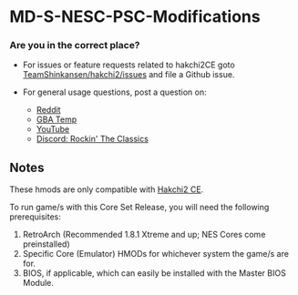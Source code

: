 # MD-S-NESC-PSC-Modifications

### Are you in the correct place?

* For issues or feature requests related to hakchi2CE goto [TeamShinkansen/hakchi2/issues](https://github.com/TeamShinkansen/hakchi2/issues) and file a Github issue.
* For general usage questions, post a question on:

  * [Reddit](https://www.reddit.com/user/MDFMKanic/)
  * [GBA Temp](https://gbatemp.net/members/kmfdmanic.415325/)
  * [YouTube](https://www.youtube.com/channel/UCoRrbw6gyi4KRPGUNnVVjMQ)
  * [Discord: Rockin' The Classics](https://discord.gg/kt63tJq)

## Notes

These hmods are only compatible with [Hakchi2 CE](https://github.com/TeamShinkansen/hakchi2).

To run game/s with this Core Set Release, you will need the following prerequisites:

1. RetroArch (Recommended 1.8.1 Xtreme and up; NES Cores come preinstalled)
2. Specific Core (Emulator) HMODs for whichever system the game/s are for.
3. BIOS, if applicable, which can easily be installed with the Master BIOS Module.
